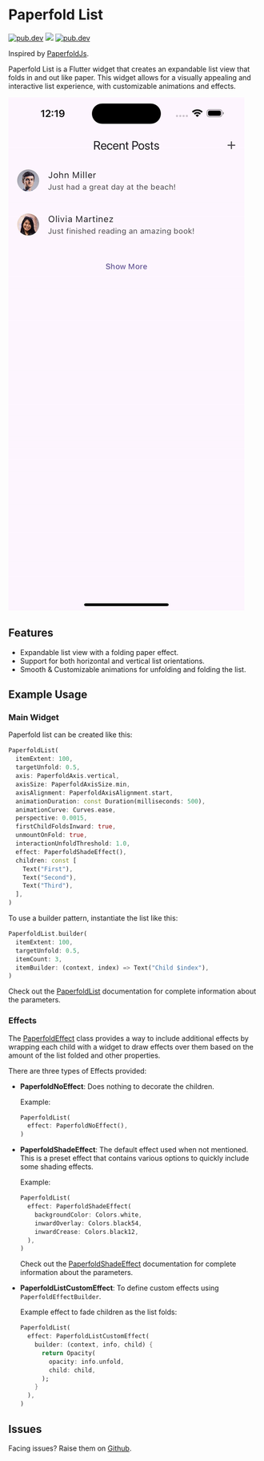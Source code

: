 # Paperfold List

<a href="https://pub.dev/packages/paperfold_list"><img src="https://img.shields.io/badge/pub-1.0.1-blue" alt="pub.dev" /></a>
<a href="https://github.com/kay-af/paperfold_list/actions"><img src="https://github.com/kay-af/paperfold_list/actions/workflows/build.yml/badge.svg" /></a>
<a href="https://opensource.org/license/MIT"><img src="https://img.shields.io/badge/license-MIT-yellow" alt="pub.dev" /></a>

Inspired by [PaperfoldJs](https://www.felixniklas.com/paperfold).

Paperfold List is a Flutter widget that creates an expandable list view that folds in and out like paper. This widget allows for a visually appealing and interactive list experience, with customizable animations and effects.

![Preview](https://raw.githubusercontent.com/kay-af/paperfold_list/main/preview/example.gif)

## Features

- Expandable list view with a folding paper effect.
- Support for both horizontal and vertical list orientations.
- Smooth & Customizable animations for unfolding and folding the list.

## Example Usage

### Main Widget

Paperfold list can be created like this:

```dart
PaperfoldList(
  itemExtent: 100,
  targetUnfold: 0.5,
  axis: PaperfoldAxis.vertical,
  axisSize: PaperfoldAxisSize.min,
  axisAlignment: PaperfoldAxisAlignment.start,
  animationDuration: const Duration(milliseconds: 500),
  animationCurve: Curves.ease,
  perspective: 0.0015,
  firstChildFoldsInward: true,
  unmountOnFold: true,
  interactionUnfoldThreshold: 1.0,
  effect: PaperfoldShadeEffect(),
  children: const [
    Text("First"),
    Text("Second"),
    Text("Third"),
  ],
)
```

To use a builder pattern, instantiate the list like this:

```dart
PaperfoldList.builder(
  itemExtent: 100,
  targetUnfold: 0.5,
  itemCount: 3,
  itemBuilder: (context, index) => Text("Child $index"),
)
```

Check out the [PaperfoldList](https://pub.dev/documentation/paperfold_list/1.0.1/paperfold_list/PaperfoldList-class.html) documentation for complete information about the parameters.

### Effects

The [PaperfoldEffect](https://pub.dev/documentation/paperfold_list/1.0.1/paperfold_list/PaperfoldEffect-class.html) class provides a way to include additional effects by wrapping each child with a widget to draw effects over them based on the amount of the list folded and other properties.

There are three types of Effects provided:

- **PaperfoldNoEffect**: Does nothing to decorate the children.

  Example:

  ```dart
  PaperfoldList(
    effect: PaperfoldNoEffect(),
  )
  ```

- **PaperfoldShadeEffect**: The default effect used when not mentioned. This is a preset effect that contains various options to quickly include some shading effects.

  Example:

  ```dart
  PaperfoldList(
    effect: PaperfoldShadeEffect(
      backgroundColor: Colors.white,
      inwardOverlay: Colors.black54,
      inwardCrease: Colors.black12,
    ),
  )
  ```

  Check out the [PaperfoldShadeEffect](https://pub.dev/documentation/paperfold_list/1.0.1/paperfold_list/PaperfoldShadeEffect-class.html) documentation for complete information about the parameters.

- **PaperfoldListCustomEffect**: To define custom effects using `PaperfoldEffectBuilder`.

  Example effect to fade children as the list folds:

  ```dart
  PaperfoldList(
    effect: PaperfoldListCustomEffect(
      builder: (context, info, child) {
        return Opacity(
          opacity: info.unfold,
          child: child,
        );
      }
    ),
  )
  ```

## Issues

Facing issues? Raise them on [Github](https://github.com/kay-af/paperfold_list/issues).
